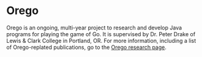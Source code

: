 # Orego

Orego is an ongoing, multi-year project to research and develop Java programs for playing the game of Go. It is supervised by Dr. Peter Drake of Lewis & Clark College in Portland, OR. For more information, including a list of Orego-replated publications, go to the [Orego research page](https://sites.google.com/a/lclark.edu/drake/research/orego "Orego").